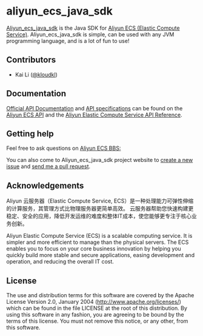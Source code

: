 aliyun_ecs_java_sdk
===================

[Aliyun_ecs_java_sdk](https://github.com/kloudkl/aliyun_ecs_java_sdk) is the Java SDK for [Aliyun ECS (Elastic Compute Service)](http://www.aliyun.com/product/ecs/). Aliyun_ecs_java_sdk is simple, can be used with any JVM programming language, and is a lot of fun to use!

## Contributors

* Kai Li ([@kloudkl](https://github.com/kloudkl))

## Documentation

[Official API Documentation](http://dev.aliyun.com/read.php?tid=41) and [API specifications](http://oss.aliyuncs.com/aliyun_portal_storage/dasai/2013/ECS/ECS-API-Reference.pdf) can be found on the [Aliyun ECS API](http://dev.aliyun.com/read.php?tid=41) and the [Aliyun Elastic Compute Service API Reference](http://oss.aliyuncs.com/aliyun_portal_storage/dasai/2013/ECS/ECS-API-Reference.pdf).

## Getting help

Feel free to ask questions on [Aliyun ECS BBS: ](http://bbs.aliyun.com/thread.php?fid=127)

You can also come to Aliyun_ecs_java_sdk project website to [create a new issue](https://github.com/kloudkl/aliyun_ecs_java_sdk/issues/) and [send me a pull request](https://github.com/kloudkl/aliyun_ecs_java_sdk/pulls/). 

## Acknowledgements

Aliyun 云服务器（Elastic Compute Service, ECS）是一种处理能力可弹性伸缩的计算服务，其管理方式比物理服务器更简单高效。
云服务器帮助您快速构建更稳定、安全的应用，降低开发运维的难度和整体IT成本，使您能够更专注于核心业务创新。

Aliyun Elastic Compute Service (ECS) is a scalable computing service. It is simpler and more efficient to manage than the physical servers. The ECS enables you to focus on 
your core business innovation by helping you quickly build more stable and secure applications, easing development and operation, and reducing the overall IT cost. 

## License

The use and distribution terms for this software are covered by the
Apache License Version 2.0, January 2004 (http://www.apache.org/licenses/)
which can be found in the file LICENSE at the root of this distribution.
By using this software in any fashion, you are agreeing to be bound by
the terms of this license.
You must not remove this notice, or any other, from this software.
